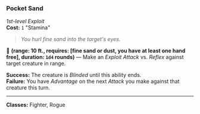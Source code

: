 ### Pocket Sand
*1st-level Exploit*  
**Cost:** `1` "Stamina"  

> *You hurl fine sand into the target's eyes.*

🔷 **(range: 10 ft., requires: [fine sand or dust, you have at least one hand free], duration: `1d4` rounds)** — Make an *Exploit Attack* vs. *Reflex* against target creature in range.

**Success:** The creature is *Blinded* until this ability ends.  
**Failure:** You have *Advantage* on the next *Attack* you make against that creature this turn.  

---

**Classes:** Fighter, Rogue
